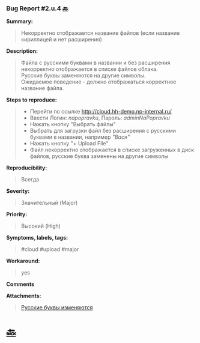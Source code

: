### Bug Report #2.u.4 [🔙](../solutions/solution_2.md)
**Summary:**
> Некорректно отображается название файлов (если название кириллицей и нет расширения)  

**Description:**
> Файла с русскими буквами в названии и без расширения некорректно отображается в списке файлов облака.\
> Русские буквы заменяются на другие символы.\
> Ожидаемое поведение - должно отображаться корректное название файла.

**Steps to reproduce:**
> - Перейти по ссылке http://cloud.hh-demo.np-internal.ru/
> - Ввести Логин: *napopravku*, Пароль: *adminNaPopravku* 
> - Нажать кнопку "Выбрать файлы"
> - Выбрать для загрузки файл без расширения с русскими буквами в названии, например *"Вася"* 
> - Нажать кнопку "+ Upload File"
> - Файл некорректно отображается в списке загруженных в диск файлов, русские буква заменены на другие символы


**Reproducibility:**
> Всегда
> 
**Severity:**
> Значительный (Major)  
> 
**Priority:**
> Высокий (High)
> 
**Symptoms, labels, tags:**
> #cloud #upload #major
> 
**Workaround:**
> yes
> 
**Comments**
> 

**Attachments:**
> [Русские буквы изменяются](../attachments/2.u.4_actual.png)

# [🔙](../solutions/solution_2.md)